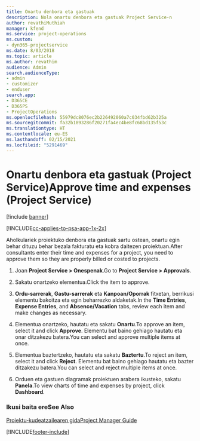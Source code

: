 ```yaml
---
title: Onartu denbora eta gastuak
description: Nola onartu denbora eta gastuak Project Service-n
author: revathiMuthiah
manager: kfend
ms.service: project-operations
ms.custom:
- dyn365-projectservice
ms.date: 8/03/2018
ms.topic: article
ms.author: revathim
audience: Admin
search.audienceType:
- admin
- customizer
- enduser
search.app:
- D365CE
- D365PS
- ProjectOperations
ms.openlocfilehash: 55979dc8076ec2b226492060a7c034fbd62b325a
ms.sourcegitcommit: fa32b1893286f20271fa4ec4be8fc68bd135f53c
ms.translationtype: HT
ms.contentlocale: eu-ES
ms.lasthandoff: 02/15/2021
ms.locfileid: "5291469"
---
```

# <a name="approve-time-and-expenses-project-service"></a><span data-ttu-id="054fe-103">Onartu denbora eta gastuak (Project Service)</span><span class="sxs-lookup"><span data-stu-id="054fe-103">Approve time and expenses (Project Service)</span></span>

[!include [banner](../includes/psa-now-project-operations.md)]

[!INCLUDE[cc-applies-to-psa-app-1x-2x](../includes/cc-applies-to-psa-app-1x-2x.md)]

<span data-ttu-id="054fe-104">Aholkulariek proiektuko denbora eta gastuak sartu ostean, onartu egin behar dituzu behar bezala fakturatu eta kobra daitezen proiektuan.</span><span class="sxs-lookup"><span data-stu-id="054fe-104">After consultants enter their time and expenses for a project, you need to approve them so they are properly billed or costed to projects.</span></span>  
  
1.  <span data-ttu-id="054fe-105">Joan **Project Service > Onespenak**.</span><span class="sxs-lookup"><span data-stu-id="054fe-105">Go to **Project Service > Approvals**.</span></span>  
  
2.  <span data-ttu-id="054fe-106">Sakatu onartzeko elementua.</span><span class="sxs-lookup"><span data-stu-id="054fe-106">Click the item to approve.</span></span>  
  
3.  <span data-ttu-id="054fe-107">**Ordu-sarrerak**, **Gastu-sarrerak** eta **Kanpoan/Oporrak** fitxetan, berrikusi elementu bakoitza eta egin beharrezko aldaketak.</span><span class="sxs-lookup"><span data-stu-id="054fe-107">In the **Time Entries**, **Expense Entries**, and **Absence/Vacation** tabs, review each item and make changes as necessary.</span></span>  
  
4.  <span data-ttu-id="054fe-108">Elementua onartzeko, hautatu eta sakatu **Onartu**.</span><span class="sxs-lookup"><span data-stu-id="054fe-108">To approve an item, select it and click **Approve**.</span></span> <span data-ttu-id="054fe-109">Elementu bat baino gehiago hautatu eta onar ditzakezu batera.</span><span class="sxs-lookup"><span data-stu-id="054fe-109">You can select and approve multiple items at once.</span></span>  
  
5.  <span data-ttu-id="054fe-110">Elementua baztertzeko, hautatu eta sakatu **Baztertu**.</span><span class="sxs-lookup"><span data-stu-id="054fe-110">To reject an item, select it and click **Reject**.</span></span> <span data-ttu-id="054fe-111">Elementu bat baino gehiago hautatu eta bazter ditzakezu batera.</span><span class="sxs-lookup"><span data-stu-id="054fe-111">You can select and reject multiple items at once.</span></span>  
  
6.  <span data-ttu-id="054fe-112">Orduen eta gastuen diagramak proiektuen arabera ikusteko, sakatu **Panela**.</span><span class="sxs-lookup"><span data-stu-id="054fe-112">To view charts of time and expenses by project, click **Dashboard**.</span></span>  
  
### <a name="see-also"></a><span data-ttu-id="054fe-113">Ikusi baita ere</span><span class="sxs-lookup"><span data-stu-id="054fe-113">See Also</span></span>  
 [<span data-ttu-id="054fe-114">Proiektu-kudeatzailearen gida</span><span class="sxs-lookup"><span data-stu-id="054fe-114">Project Manager Guide</span></span>](../psa/project-manager-guide.md)


[!INCLUDE[footer-include](../includes/footer-banner.md)]